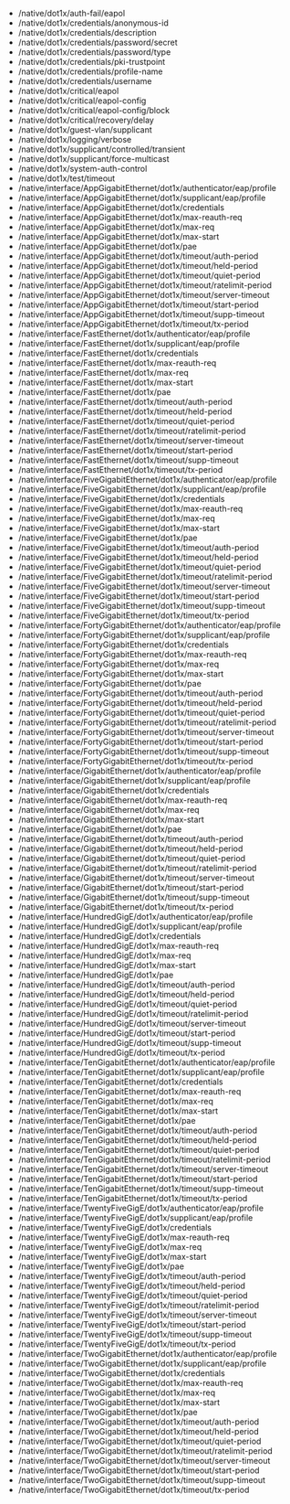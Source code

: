 - /native/dot1x/auth-fail/eapol
- /native/dot1x/credentials/anonymous-id
- /native/dot1x/credentials/description
- /native/dot1x/credentials/password/secret
- /native/dot1x/credentials/password/type
- /native/dot1x/credentials/pki-trustpoint
- /native/dot1x/credentials/profile-name
- /native/dot1x/credentials/username
- /native/dot1x/critical/eapol
- /native/dot1x/critical/eapol-config
- /native/dot1x/critical/eapol-config/block
- /native/dot1x/critical/recovery/delay
- /native/dot1x/guest-vlan/supplicant
- /native/dot1x/logging/verbose
- /native/dot1x/supplicant/controlled/transient
- /native/dot1x/supplicant/force-multicast
- /native/dot1x/system-auth-control
- /native/dot1x/test/timeout
- /native/interface/AppGigabitEthernet/dot1x/authenticator/eap/profile
- /native/interface/AppGigabitEthernet/dot1x/supplicant/eap/profile
- /native/interface/AppGigabitEthernet/dot1x/credentials
- /native/interface/AppGigabitEthernet/dot1x/max-reauth-req
- /native/interface/AppGigabitEthernet/dot1x/max-req
- /native/interface/AppGigabitEthernet/dot1x/max-start
- /native/interface/AppGigabitEthernet/dot1x/pae
- /native/interface/AppGigabitEthernet/dot1x/timeout/auth-period
- /native/interface/AppGigabitEthernet/dot1x/timeout/held-period
- /native/interface/AppGigabitEthernet/dot1x/timeout/quiet-period
- /native/interface/AppGigabitEthernet/dot1x/timeout/ratelimit-period
- /native/interface/AppGigabitEthernet/dot1x/timeout/server-timeout
- /native/interface/AppGigabitEthernet/dot1x/timeout/start-period
- /native/interface/AppGigabitEthernet/dot1x/timeout/supp-timeout
- /native/interface/AppGigabitEthernet/dot1x/timeout/tx-period
- /native/interface/FastEthernet/dot1x/authenticator/eap/profile
- /native/interface/FastEthernet/dot1x/supplicant/eap/profile
- /native/interface/FastEthernet/dot1x/credentials
- /native/interface/FastEthernet/dot1x/max-reauth-req
- /native/interface/FastEthernet/dot1x/max-req
- /native/interface/FastEthernet/dot1x/max-start
- /native/interface/FastEthernet/dot1x/pae
- /native/interface/FastEthernet/dot1x/timeout/auth-period
- /native/interface/FastEthernet/dot1x/timeout/held-period
- /native/interface/FastEthernet/dot1x/timeout/quiet-period
- /native/interface/FastEthernet/dot1x/timeout/ratelimit-period
- /native/interface/FastEthernet/dot1x/timeout/server-timeout
- /native/interface/FastEthernet/dot1x/timeout/start-period
- /native/interface/FastEthernet/dot1x/timeout/supp-timeout
- /native/interface/FastEthernet/dot1x/timeout/tx-period
- /native/interface/FiveGigabitEthernet/dot1x/authenticator/eap/profile
- /native/interface/FiveGigabitEthernet/dot1x/supplicant/eap/profile
- /native/interface/FiveGigabitEthernet/dot1x/credentials
- /native/interface/FiveGigabitEthernet/dot1x/max-reauth-req
- /native/interface/FiveGigabitEthernet/dot1x/max-req
- /native/interface/FiveGigabitEthernet/dot1x/max-start
- /native/interface/FiveGigabitEthernet/dot1x/pae
- /native/interface/FiveGigabitEthernet/dot1x/timeout/auth-period
- /native/interface/FiveGigabitEthernet/dot1x/timeout/held-period
- /native/interface/FiveGigabitEthernet/dot1x/timeout/quiet-period
- /native/interface/FiveGigabitEthernet/dot1x/timeout/ratelimit-period
- /native/interface/FiveGigabitEthernet/dot1x/timeout/server-timeout
- /native/interface/FiveGigabitEthernet/dot1x/timeout/start-period
- /native/interface/FiveGigabitEthernet/dot1x/timeout/supp-timeout
- /native/interface/FiveGigabitEthernet/dot1x/timeout/tx-period
- /native/interface/FortyGigabitEthernet/dot1x/authenticator/eap/profile
- /native/interface/FortyGigabitEthernet/dot1x/supplicant/eap/profile
- /native/interface/FortyGigabitEthernet/dot1x/credentials
- /native/interface/FortyGigabitEthernet/dot1x/max-reauth-req
- /native/interface/FortyGigabitEthernet/dot1x/max-req
- /native/interface/FortyGigabitEthernet/dot1x/max-start
- /native/interface/FortyGigabitEthernet/dot1x/pae
- /native/interface/FortyGigabitEthernet/dot1x/timeout/auth-period
- /native/interface/FortyGigabitEthernet/dot1x/timeout/held-period
- /native/interface/FortyGigabitEthernet/dot1x/timeout/quiet-period
- /native/interface/FortyGigabitEthernet/dot1x/timeout/ratelimit-period
- /native/interface/FortyGigabitEthernet/dot1x/timeout/server-timeout
- /native/interface/FortyGigabitEthernet/dot1x/timeout/start-period
- /native/interface/FortyGigabitEthernet/dot1x/timeout/supp-timeout
- /native/interface/FortyGigabitEthernet/dot1x/timeout/tx-period
- /native/interface/GigabitEthernet/dot1x/authenticator/eap/profile
- /native/interface/GigabitEthernet/dot1x/supplicant/eap/profile
- /native/interface/GigabitEthernet/dot1x/credentials
- /native/interface/GigabitEthernet/dot1x/max-reauth-req
- /native/interface/GigabitEthernet/dot1x/max-req
- /native/interface/GigabitEthernet/dot1x/max-start
- /native/interface/GigabitEthernet/dot1x/pae
- /native/interface/GigabitEthernet/dot1x/timeout/auth-period
- /native/interface/GigabitEthernet/dot1x/timeout/held-period
- /native/interface/GigabitEthernet/dot1x/timeout/quiet-period
- /native/interface/GigabitEthernet/dot1x/timeout/ratelimit-period
- /native/interface/GigabitEthernet/dot1x/timeout/server-timeout
- /native/interface/GigabitEthernet/dot1x/timeout/start-period
- /native/interface/GigabitEthernet/dot1x/timeout/supp-timeout
- /native/interface/GigabitEthernet/dot1x/timeout/tx-period
- /native/interface/HundredGigE/dot1x/authenticator/eap/profile
- /native/interface/HundredGigE/dot1x/supplicant/eap/profile
- /native/interface/HundredGigE/dot1x/credentials
- /native/interface/HundredGigE/dot1x/max-reauth-req
- /native/interface/HundredGigE/dot1x/max-req
- /native/interface/HundredGigE/dot1x/max-start
- /native/interface/HundredGigE/dot1x/pae
- /native/interface/HundredGigE/dot1x/timeout/auth-period
- /native/interface/HundredGigE/dot1x/timeout/held-period
- /native/interface/HundredGigE/dot1x/timeout/quiet-period
- /native/interface/HundredGigE/dot1x/timeout/ratelimit-period
- /native/interface/HundredGigE/dot1x/timeout/server-timeout
- /native/interface/HundredGigE/dot1x/timeout/start-period
- /native/interface/HundredGigE/dot1x/timeout/supp-timeout
- /native/interface/HundredGigE/dot1x/timeout/tx-period
- /native/interface/TenGigabitEthernet/dot1x/authenticator/eap/profile
- /native/interface/TenGigabitEthernet/dot1x/supplicant/eap/profile
- /native/interface/TenGigabitEthernet/dot1x/credentials
- /native/interface/TenGigabitEthernet/dot1x/max-reauth-req
- /native/interface/TenGigabitEthernet/dot1x/max-req
- /native/interface/TenGigabitEthernet/dot1x/max-start
- /native/interface/TenGigabitEthernet/dot1x/pae
- /native/interface/TenGigabitEthernet/dot1x/timeout/auth-period
- /native/interface/TenGigabitEthernet/dot1x/timeout/held-period
- /native/interface/TenGigabitEthernet/dot1x/timeout/quiet-period
- /native/interface/TenGigabitEthernet/dot1x/timeout/ratelimit-period
- /native/interface/TenGigabitEthernet/dot1x/timeout/server-timeout
- /native/interface/TenGigabitEthernet/dot1x/timeout/start-period
- /native/interface/TenGigabitEthernet/dot1x/timeout/supp-timeout
- /native/interface/TenGigabitEthernet/dot1x/timeout/tx-period
- /native/interface/TwentyFiveGigE/dot1x/authenticator/eap/profile
- /native/interface/TwentyFiveGigE/dot1x/supplicant/eap/profile
- /native/interface/TwentyFiveGigE/dot1x/credentials
- /native/interface/TwentyFiveGigE/dot1x/max-reauth-req
- /native/interface/TwentyFiveGigE/dot1x/max-req
- /native/interface/TwentyFiveGigE/dot1x/max-start
- /native/interface/TwentyFiveGigE/dot1x/pae
- /native/interface/TwentyFiveGigE/dot1x/timeout/auth-period
- /native/interface/TwentyFiveGigE/dot1x/timeout/held-period
- /native/interface/TwentyFiveGigE/dot1x/timeout/quiet-period
- /native/interface/TwentyFiveGigE/dot1x/timeout/ratelimit-period
- /native/interface/TwentyFiveGigE/dot1x/timeout/server-timeout
- /native/interface/TwentyFiveGigE/dot1x/timeout/start-period
- /native/interface/TwentyFiveGigE/dot1x/timeout/supp-timeout
- /native/interface/TwentyFiveGigE/dot1x/timeout/tx-period
- /native/interface/TwoGigabitEthernet/dot1x/authenticator/eap/profile
- /native/interface/TwoGigabitEthernet/dot1x/supplicant/eap/profile
- /native/interface/TwoGigabitEthernet/dot1x/credentials
- /native/interface/TwoGigabitEthernet/dot1x/max-reauth-req
- /native/interface/TwoGigabitEthernet/dot1x/max-req
- /native/interface/TwoGigabitEthernet/dot1x/max-start
- /native/interface/TwoGigabitEthernet/dot1x/pae
- /native/interface/TwoGigabitEthernet/dot1x/timeout/auth-period
- /native/interface/TwoGigabitEthernet/dot1x/timeout/held-period
- /native/interface/TwoGigabitEthernet/dot1x/timeout/quiet-period
- /native/interface/TwoGigabitEthernet/dot1x/timeout/ratelimit-period
- /native/interface/TwoGigabitEthernet/dot1x/timeout/server-timeout
- /native/interface/TwoGigabitEthernet/dot1x/timeout/start-period
- /native/interface/TwoGigabitEthernet/dot1x/timeout/supp-timeout
- /native/interface/TwoGigabitEthernet/dot1x/timeout/tx-period
